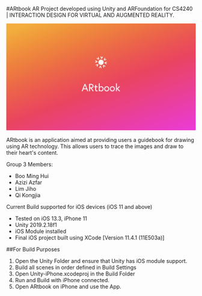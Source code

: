 #ARtbook
AR Project developed using Unity and ARFoundation for CS4240 | INTERACTION DESIGN FOR VIRTUAL AND AUGMENTED REALITY.

![image](Assets/Images/Poster.jpeg)

ARtbook is an application aimed at providing users a guidebook for drawing using AR technology. This allows users to trace the images and draw to their heart's content.

Group 3 Members:
* Boo Ming Hui
* Azizi Azfar
* Lim Jiho
* Qi Kongjia

Current Build supported for iOS devices (iOS 11 and above)
* Tested on iOS 13.3, iPhone 11
* Unity 2019.2.18f1
* iOS Module installed
* Final iOS project built using XCode [Version 11.4.1 (11E503a)]

##For Build Purposes
1. Open the Unity Folder and ensure that Unity has iOS module support.
2. Build all scenes in order defined in Build Settings
3. Open Unity-iPhone.xcodeproj in the Build Folder
4. Run and Build with iPhone connected.
5. Open ARtbook on iPhone and use the App.
